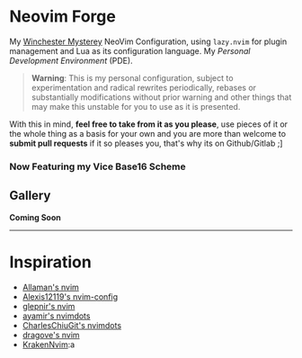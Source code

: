 # Neovim Forge

My [Winchester Mysterey](https://en.wikipedia.org/wiki/Winchester_Mystery_House) NeoVim Configuration, using `lazy.nvim` for plugin management and Lua as its configuration language. My _Personal Development Environment_ (PDE).

> **Warning**: This is my personal configuration, subject to experimentation and radical rewrites periodically, rebases or substantially modifications without prior warning and other things that may make this unstable for you to use as it is presented.

With this in mind, **feel free to take from it as you please**, use pieces of it or the whole thing as a basis for your own and you are more than welcome to **submit pull requests** if it so pleases you, that's why its on Github/Gitlab ;]

### Now Featuring my Vice Base16 Scheme

## Gallery

**Coming Soon**

---

# Inspiration

- [Allaman's nvim](https://github.com/Allaman/nvim)
- [Alexis12119's nvim-config](https://github.com/Alexis12119/nvim-config)
- [glepnir's nvim](https://github.com/glepnir/nvim)
- [ayamir's nvimdots](https://github.com/ayamir/nvimdots)
- [CharlesChiuGit's nvimdots](https://github.com/CharlesChiuGit/nvimdots.lua)
- [dragove's nvim](https://github.com/dragove/nvim)
- [KrakenNvim](https://github.com/dharmx/nvim):a
